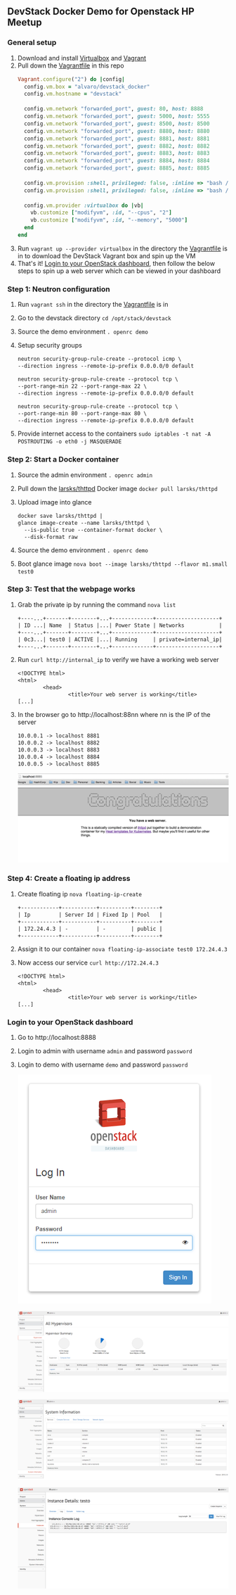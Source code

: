 ## DevStack Docker Demo for Openstack HP Meetup

### General setup
1. Download and install [Virtualbox](https://www.virtualbox.org/wiki/Downloads) and [Vagrant](https://www.vagrantup.com/downloads.html)
2. Pull down the [Vagrantfile](Vagrantfile) in this repo
   ```ruby
   Vagrant.configure("2") do |config|
     config.vm.box = "alvaro/devstack_docker"
     config.vm.hostname = "devstack"

     config.vm.network "forwarded_port", guest: 80, host: 8888
     config.vm.network "forwarded_port", guest: 5000, host: 5555
     config.vm.network "forwarded_port", guest: 8500, host: 8500
     config.vm.network "forwarded_port", guest: 8880, host: 8880
     config.vm.network "forwarded_port", guest: 8881, host: 8881
     config.vm.network "forwarded_port", guest: 8882, host: 8882
     config.vm.network "forwarded_port", guest: 8883, host: 8883
     config.vm.network "forwarded_port", guest: 8884, host: 8884
     config.vm.network "forwarded_port", guest: 8885, host: 8885

     config.vm.provision :shell, privileged: false, :inline => "bash /vagrant/scripts/provision.sh"
     config.vm.provision :shell, privileged: false, :inline => "bash /vagrant/scripts/nginx.sh"

     config.vm.provider :virtualbox do |vb|
       vb.customize ["modifyvm", :id, "--cpus", "2"]
       vb.customize ["modifyvm", :id, "--memory", "5000"]
     end
   end
   ```
3. Run `vagrant up --provider virtualbox` in the directory the [Vagrantfile](Vagrantfile) is in to download the DevStack Vagrant box and spin up the VM
4. That's it! [Login to your OpenStack dashboard](#login-to-your-openstack-dashboard), then follow the below steps to spin up a web server which can be viewed in your dashboard

### Step 1: Neutron configuration
1. Run `vagrant ssh` in the directory the [Vagrantfile](Vagrantfile) is in
2. Go to the devstack directory `cd /opt/stack/devstack`
3. Source the demo environment `. openrc demo`
4. Setup security groups

   ```
   neutron security-group-rule-create --protocol icmp \
   --direction ingress --remote-ip-prefix 0.0.0.0/0 default
   ```

   ```
   neutron security-group-rule-create --protocol tcp \
   --port-range-min 22 --port-range-max 22 \
   --direction ingress --remote-ip-prefix 0.0.0.0/0 default
   ```

   ```
   neutron security-group-rule-create --protocol tcp \
   --port-range-min 80 --port-range-max 80 \
   --direction ingress --remote-ip-prefix 0.0.0.0/0 default
   ```
5. Provide internet access to the containers `sudo iptables -t nat -A POSTROUTING -o eth0 -j MASQUERADE`

### Step 2: Start a Docker container
1. Source the admin environment `. openrc admin`
2. Pull down the [larsks/thttpd](https://registry.hub.docker.com/u/larsks/thttpd/) Docker image `docker pull larsks/thttpd`
3. Upload image into glance

   ```
   docker save larsks/thttpd |
   glance image-create --name larsks/thttpd \
     --is-public true --container-format docker \
     --disk-format raw
   ```
4. Source the demo environment `. openrc demo`
5. Boot glance image `nova boot --image larsks/thttpd --flavor m1.small test0`

### Step 3: Test that the webpage works
1. Grab the private ip by running the command `nova list`

   ```
   +----...+-------+--------+...+-------------+--------------------+
   | ID ...| Name  | Status |...| Power State | Networks           |
   +----...+-------+--------+...+-------------+--------------------+
   | 0c3...| test0 | ACTIVE |...| Running     | private=internal_ip|
   +----...+-------+--------+...+-------------+--------------------+
   ```
2. Run `curl http://internal_ip` to verify we have a working web server

   ```
   <!DOCTYPE html>
   <html>
           <head>
                   <title>Your web server is working</title>
   [...]
   ```
3. In the browser go to http://localhost:88nn where nn is the IP of the server

   ```
   10.0.0.1 -> localhost 8881
   10.0.0.2 -> localhost 8882
   10.0.0.3 -> localhost 8883
   10.0.0.4 -> localhost 8884
   10.0.0.5 -> localhost 8885
   ```

   ![screenshot/8885.png](screenshot/8885.png)

### Step 4: Create a floating ip address
1. Create floating ip `nova floating-ip-create`

   ```
   +------------+-----------+----------+--------+
   | Ip         | Server Id | Fixed Ip | Pool   |
   +------------+-----------+----------+--------+
   | 172.24.4.3 | -         | -        | public |
   +------------+-----------+----------+--------+
   ```
2. Assign it to our container `nova floating-ip-associate test0 172.24.4.3`
3. Now access our service `curl http://172.24.4.3`

   ```
   <!DOCTYPE html>
   <html>
           <head>
                   <title>Your web server is working</title>
   [...]
   ```

### Login to your OpenStack dashboard
1. Go to http://localhost:8888
2. Login to admin with username `admin` and password `password`
3. Login to demo with username `demo` and password `password`

   ![screenshot/login\_admin.png](screenshot/login_admin.png)

   ![screenshot/system\_hypervisors.png](screenshot/system_hypervisors.png)

   ![screenshot/system\_information.png](screenshot/system_information.png)

   ![screenshot/instance\_details\_test0.png](screenshot/instance_details_test0.png)
